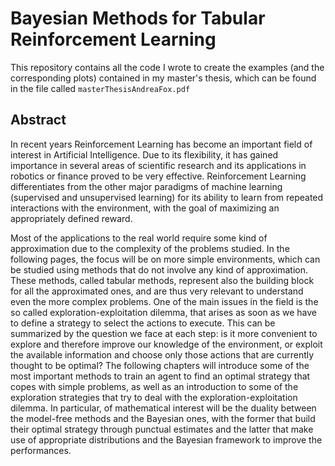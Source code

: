 # Bayesian Methods for Tabular Reinforcement Learning
This repository contains all the code I wrote to create the examples (and the corresponding plots) contained in my master's thesis, which can be found in the file called `masterThesisAndreaFox.pdf`


## Abstract
In recent years Reinforcement Learning has become an important field of interest in Artificial Intelligence. Due to its flexibility, it has gained importance in several areas of scientific research and its applications in robotics or finance proved to be very effective. Reinforcement Learning differentiates from the other major paradigms of machine learning (supervised and unsupervised learning) for its ability to learn from repeated interactions with the environment, with the goal of maximizing an appropriately defined reward.

Most of the applications to the real world require some kind of approximation due to the complexity of the problems studied. In the following pages, the focus will be on more simple environments, which can be studied using methods that do not involve any kind of approximation. These methods, called tabular methods, represent also the building block for all the approximated ones, and are thus very relevant to understand even the more complex problems.
One of the main issues in the field is the so called exploration-exploitation dilemma, that arises as soon as we have to define a strategy to select the actions to execute. This can be summarized by the question we face at each step: is it more convenient to explore and therefore improve our knowledge of the environment, or exploit the available information and choose only those actions that are currently thought to be optimal? The following chapters will introduce some of the most important methods to train an agent to find an optimal strategy that copes with simple problems, as well as an introduction to some of the exploration strategies that try to deal with the exploration-exploitation dilemma. In particular, of mathematical interest will be the duality between the model-free methods and the Bayesian ones, with the former that build their optimal strategy through punctual estimates and the latter that make use of appropriate distributions and the Bayesian framework to improve the performances.





